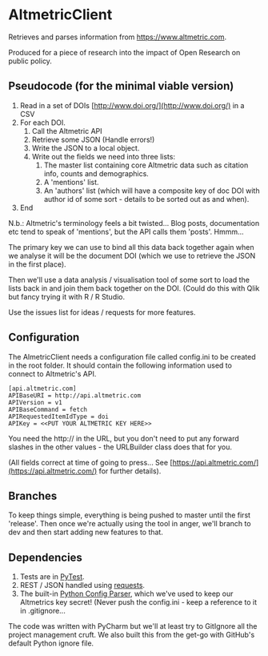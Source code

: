 # AltmetricClient

Retrieves and parses information from https://www.altmetric.com.

Produced for a piece of research into the impact of Open Research on public policy.

## Pseudocode (for the minimal viable version)

1. Read in a set of DOIs [http://www.doi.org/](http://www.doi.org/) in a CSV
2. For each DOI.
    1. Call the Altmetric API
    2. Retrieve some JSON (Handle errors!)
    3. Write the JSON to a local object.
    4. Write out the fields we need into three lists:
        1. The master list containing core Altmetric data such as citation info, counts and demographics.
        2. A 'mentions' list.
        3. An 'authors' list (which will have a composite key of doc DOI with author id of some sort - details to be sorted out as and when).
3. End

N.b.: Altmetric's terminology feels a bit twisted... Blog posts, documentation etc tend to speak of 'mentions', but the API calls them 'posts'. Hmmm...

The primary key we can use to bind all this data back together again when we analyse it will be the document DOI (which we use to retrieve the JSON in the first place).

Then we'll use a data analysis / visualisation tool of some sort to load the lists back in and join them back together on the DOI. (Could do this with Qlik but fancy trying it with R / R Studio.

Use the issues list for ideas / requests for more features.

## Configuration

The AlmetricClient needs a configuration file called config.ini to be created in the root folder. It should contain the following information used to connect to Altmetric's API.

    [api.altmetric.com]
    APIBaseURI = http://api.altmetric.com
    APIVersion = v1
    APIBaseCommand = fetch
    APIRequestedItemIdType = doi
    APIKey = <<PUT YOUR ALTMETRIC KEY HERE>>

You need the http:// in the URL, but you don't need to put any forward slashes in the other values - the URLBuilder class does that for you.

(All fields correct at time of going to press... See [https://api.altmetric.com/](https://api.altmetric.com/) for further details).

## Branches

To keep things simple, everything is being pushed to master until the first 'release'. Then once we're actually using the tool in anger, we'll branch to dev and then start adding new features to that.

## Dependencies

1. Tests are in [PyTest](https://docs.pytest.org/en/latest/).
2. REST / JSON handled using [requests](http://docs.python-requests.org/en/master/).
3. The built-in [Python Config Parser](https://docs.python.org/3/library/configparser.html), which we've used to keep our Altmetrics key secret! (Never push the config.ini - keep a reference to it in .gitignore...

The code was written with PyCharm but we'll at least try to GitIgnore all the project management cruft. We also built this from the get-go with GitHub's default Python ignore file.